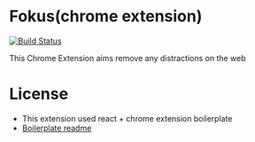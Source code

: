 # Fokus(chrome extension)

[![Build Status](https://cloud.drone.io/api/badges/rabelais88/fokus/status.svg)](https://cloud.drone.io/rabelais88/fokus)

This Chrome Extension aims remove any distractions on the web

# License

- This extension used react + chrome extension boilerplate
- [Boilerplate readme](https://github.com/lxieyang/chrome-extension-boilerplate-react)
